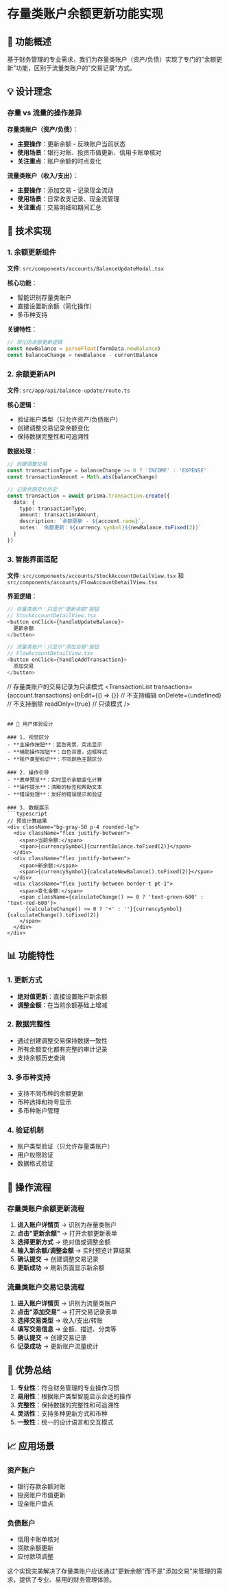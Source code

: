 # 存量类账户余额更新功能实现

## 🎯 功能概述

基于财务管理的专业需求，我们为存量类账户（资产/负债）实现了专门的"余额更新"功能，区别于流量类账户的"交易记录"方式。

## 💡 设计理念

### 存量 vs 流量的操作差异

**存量类账户（资产/负债）**：
- **主要操作**：更新余额 - 反映账户当前状态
- **使用场景**：银行对账、投资市值更新、信用卡账单核对
- **关注重点**：账户余额的时点变化

**流量类账户（收入/支出）**：
- **主要操作**：添加交易 - 记录现金流动
- **使用场景**：日常收支记录、现金流管理
- **关注重点**：交易明细和期间汇总

## 🔧 技术实现

### 1. 余额更新组件
**文件**: `src/components/accounts/BalanceUpdateModal.tsx`

**核心功能**：
- 智能识别存量类账户
- 直接设置新余额（简化操作）
- 多币种支持

**关键特性**：
```typescript
// 简化的余额更新逻辑
const newBalance = parseFloat(formData.newBalance)
const balanceChange = newBalance - currentBalance
```

### 2. 余额更新API
**文件**: `src/app/api/balance-update/route.ts`

**核心逻辑**：
- 验证账户类型（只允许资产/负债账户）
- 创建调整交易记录余额变化
- 保持数据完整性和可追溯性

**数据处理**：
```typescript
// 创建调整交易
const transactionType = balanceChange >= 0 ? 'INCOME' : 'EXPENSE'
const transactionAmount = Math.abs(balanceChange)

// 记录余额变化历史
const transaction = await prisma.transaction.create({
  data: {
    type: transactionType,
    amount: transactionAmount,
    description: `余额更新 - ${account.name}`,
    notes: `余额更新：${currency.symbol}${newBalance.toFixed(2)}`
  }
})
```

### 3. 智能界面适配
**文件**: `src/components/accounts/StockAccountDetailView.tsx` 和 `src/components/accounts/FlowAccountDetailView.tsx`

**界面逻辑**：
```typescript
// 存量类账户：只显示"更新余额"按钮
// StockAccountDetailView.tsx
<button onClick={handleUpdateBalance}>
  更新余额
</button>

// 流量类账户：只显示"添加交易"按钮
// FlowAccountDetailView.tsx
<button onClick={handleAddTransaction}>
  添加交易
</button>
```

// 存量类账户的交易记录为只读模式
<TransactionList
  transactions={account.transactions}
  onEdit={() => {}} // 不支持编辑
  onDelete={undefined} // 不支持删除
  readOnly={true} // 只读模式
/>
```

## 🎨 用户体验设计

### 1. 视觉区分
- **主操作按钮**：蓝色背景，突出显示
- **辅助操作按钮**：白色背景，边框样式
- **账户类型标识**：不同颜色主题区分

### 2. 操作引导
- **表单预览**：实时显示余额变化计算
- **操作提示**：清晰的标签和帮助文本
- **错误处理**：友好的错误提示和验证

### 3. 数据展示
```typescript
// 预览计算结果
<div className="bg-gray-50 p-4 rounded-lg">
  <div className="flex justify-between">
    <span>当前余额:</span>
    <span>{currencySymbol}{currentBalance.toFixed(2)}</span>
  </div>
  <div className="flex justify-between">
    <span>新余额:</span>
    <span>{currencySymbol}{calculateNewBalance().toFixed(2)}</span>
  </div>
  <div className="flex justify-between border-t pt-1">
    <span>变化金额:</span>
    <span className={calculateChange() >= 0 ? 'text-green-600' : 'text-red-600'}>
      {calculateChange() >= 0 ? '+' : ''}{currencySymbol}{calculateChange().toFixed(2)}
    </span>
  </div>
</div>
```

## 📊 功能特性

### 1. 更新方式
- **绝对值更新**：直接设置账户新余额
- **调整金额**：在当前余额基础上增减

### 2. 数据完整性
- 通过创建调整交易保持数据一致性
- 所有余额变化都有完整的审计记录
- 支持余额历史查询

### 3. 多币种支持
- 支持不同币种的余额更新
- 币种选择和符号显示
- 多币种账户管理

### 4. 验证机制
- 账户类型验证（只允许存量类账户）
- 用户权限验证
- 数据格式验证

## 🔄 操作流程

### 存量类账户余额更新流程
1. **进入账户详情页** → 识别为存量类账户
2. **点击"更新余额"** → 打开余额更新表单
3. **选择更新方式** → 绝对值或调整金额
4. **输入新余额/调整金额** → 实时预览计算结果
5. **确认提交** → 创建调整交易记录
6. **更新成功** → 刷新页面显示新余额

### 流量类账户交易记录流程
1. **进入账户详情页** → 识别为流量类账户
2. **点击"添加交易"** → 打开交易记录表单
3. **选择交易类型** → 收入/支出/转账
4. **填写交易信息** → 金额、描述、分类等
5. **确认提交** → 创建交易记录
6. **记录成功** → 更新账户流量统计

## 🚀 优势总结

1. **专业性**：符合财务管理的专业操作习惯
2. **易用性**：根据账户类型智能显示合适的操作
3. **完整性**：保持数据的完整性和可追溯性
4. **灵活性**：支持多种更新方式和币种
5. **一致性**：统一的设计语言和交互模式

## 📈 应用场景

### 资产账户
- 银行存款余额对账
- 投资账户市值更新
- 现金账户盘点

### 负债账户
- 信用卡账单核对
- 贷款余额更新
- 应付款项调整

这个实现完美解决了存量类账户应该通过"更新余额"而不是"添加交易"来管理的需求，提供了专业、易用的财务管理体验。
